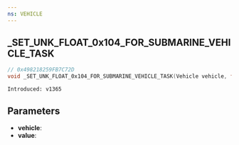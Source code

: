 ```yaml
---
ns: VEHICLE
---
```

## _SET_UNK_FLOAT_0x104_FOR_SUBMARINE_VEHICLE_TASK

```c
// 0x498218259FB7C72D
void _SET_UNK_FLOAT_0x104_FOR_SUBMARINE_VEHICLE_TASK(Vehicle vehicle, float value);
```

```
Introduced: v1365
```

## Parameters
* **vehicle**:
* **value**:


